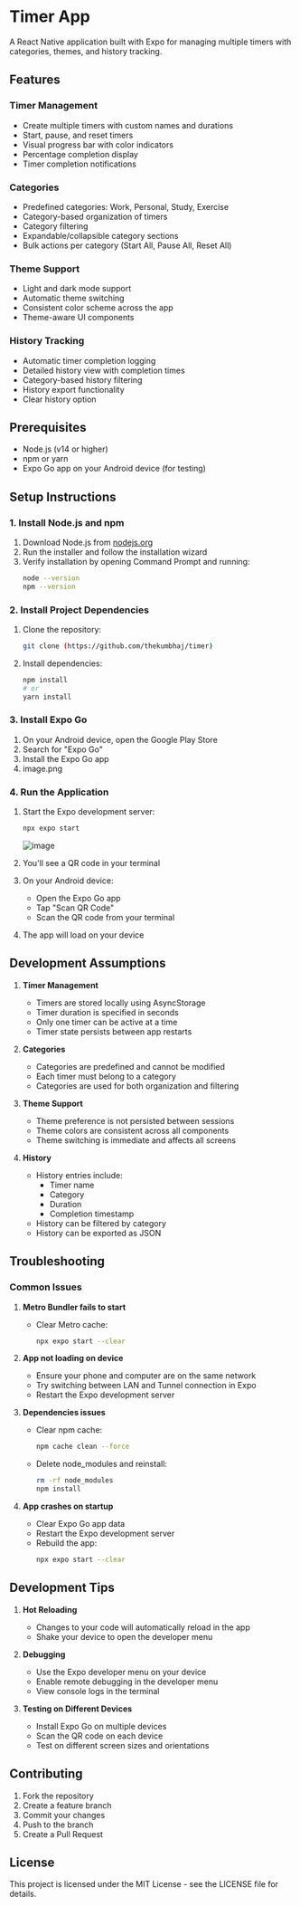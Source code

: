 # Timer App

A React Native application built with Expo for managing multiple timers with categories, themes, and history tracking.

## Features

### Timer Management
- Create multiple timers with custom names and durations
- Start, pause, and reset timers
- Visual progress bar with color indicators
- Percentage completion display
- Timer completion notifications

### Categories
- Predefined categories: Work, Personal, Study, Exercise
- Category-based organization of timers
- Category filtering
- Expandable/collapsible category sections
- Bulk actions per category (Start All, Pause All, Reset All)

### Theme Support
- Light and dark mode support
- Automatic theme switching
- Consistent color scheme across the app
- Theme-aware UI components

### History Tracking
- Automatic timer completion logging
- Detailed history view with completion times
- Category-based history filtering
- History export functionality
- Clear history option

## Prerequisites

- Node.js (v14 or higher)
- npm or yarn
- Expo Go app on your Android device (for testing)

## Setup Instructions

### 1. Install Node.js and npm
1. Download Node.js from [nodejs.org](https://nodejs.org/)
2. Run the installer and follow the installation wizard
3. Verify installation by opening Command Prompt and running:
   ```bash
   node --version
   npm --version
   ```

### 2. Install Project Dependencies
1. Clone the repository:
   ```bash
   git clone (https://github.com/thekumbhaj/timer)
   
   ```
2. Install dependencies:
   ```bash
   npm install
   # or
   yarn install
   ```

### 3. Install Expo Go
1. On your Android device, open the Google Play Store
2. Search for "Expo Go"
3. Install the Expo Go app
4. image.png

### 4. Run the Application
1. Start the Expo development server:
   ```bash
   npx expo start
   ```

   ![image](https://github.com/user-attachments/assets/0556a22e-f0ed-4fe1-acc3-91d1b6d33fad)

2. You'll see a QR code in your terminal
3. On your Android device:
   - Open the Expo Go app
   - Tap "Scan QR Code"
   - Scan the QR code from your terminal
4. The app will load on your device

## Development Assumptions

1. **Timer Management**
   - Timers are stored locally using AsyncStorage
   - Timer duration is specified in seconds
   - Only one timer can be active at a time
   - Timer state persists between app restarts

2. **Categories**
   - Categories are predefined and cannot be modified
   - Each timer must belong to a category
   - Categories are used for both organization and filtering

3. **Theme Support**
   - Theme preference is not persisted between sessions
   - Theme colors are consistent across all components
   - Theme switching is immediate and affects all screens

4. **History**
   - History entries include:
     - Timer name
     - Category
     - Duration
     - Completion timestamp
   - History can be filtered by category
   - History can be exported as JSON

## Troubleshooting

### Common Issues

1. **Metro Bundler fails to start**
   - Clear Metro cache:
     ```bash
     npx expo start --clear
     ```

2. **App not loading on device**
   - Ensure your phone and computer are on the same network
   - Try switching between LAN and Tunnel connection in Expo
   - Restart the Expo development server

3. **Dependencies issues**
   - Clear npm cache:
     ```bash
     npm cache clean --force
     ```
   - Delete node_modules and reinstall:
     ```bash
     rm -rf node_modules
     npm install
     ```

4. **App crashes on startup**
   - Clear Expo Go app data
   - Restart the Expo development server
   - Rebuild the app:
     ```bash
     npx expo start --clear
     ```

## Development Tips

1. **Hot Reloading**
   - Changes to your code will automatically reload in the app
   - Shake your device to open the developer menu

2. **Debugging**
   - Use the Expo developer menu on your device
   - Enable remote debugging in the developer menu
   - View console logs in the terminal

3. **Testing on Different Devices**
   - Install Expo Go on multiple devices
   - Scan the QR code on each device
   - Test on different screen sizes and orientations

## Contributing

1. Fork the repository
2. Create a feature branch
3. Commit your changes
4. Push to the branch
5. Create a Pull Request

## License

This project is licensed under the MIT License - see the LICENSE file for details. 
